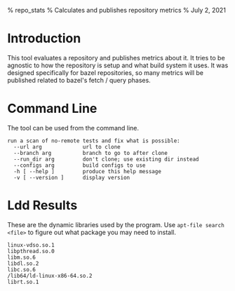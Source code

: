 % repo_stats
% Calculates and publishes repository metrics
% July 2, 2021


# Introduction
This tool evaluates a repository and publishes metrics about it.  It tries to be agnostic to how the repository is setup and what build system it uses.  It was designed specifically for bazel repositories, so many metrics will be published related to bazel's fetch / query phases.  


# Command Line
The tool can be used from the command line.  
```
run a scan of no-remote tests and fix what is possible:
  --url arg             url to clone
  --branch arg          branch to go to after clone
  --run_dir arg         don't clone; use existing dir instead
  --configs arg         build configs to use
  -h [ --help ]         produce this help message
  -v [ --version ]      display version

```



# Ldd Results
These are the dynamic libraries used by the program.  Use `apt-file search <file>` to figure out what package you may need to install.  
```
linux-vdso.so.1
libpthread.so.0
libm.so.6
libdl.so.2
libc.so.6
/lib64/ld-linux-x86-64.so.2
librt.so.1

```



